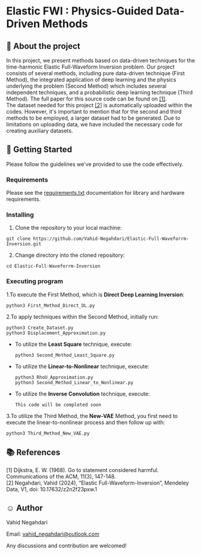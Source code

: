 # Elastic FWI : Physics-Guided Data-Driven Methods 

## :art: About the project
In this project, we present methods based on data-driven techniques for the time-harmonic Elastic
Full-Waveform Inversion problem. Our project consists of several methods, including pure data-driven
technique (First Method), the integrated application of deep learning and the physics underlying 
the problem (Second Method) which includes several independent techniques, and a probabilistic
deep learning technique (Third Method). The full paper for this source code can be found on [[1]](#1).\
The dataset needed for this project [[2]](#2) is automatically uploaded within the codes. However, it's
important to mention that for the second and third methods to be employed, a larger dataset
had to be generated. Due to limitations on uploading data, we have included the necessary code
for creating auxiliary datasets.
## :key: Getting Started
Please follow the guidelines we've provided to use the code effectively.
### Requirements
Please see the 
[requirements.txt](https://github.com/Vahid-Negahdari/Inverse_Elastic_Scattering/blob/main/requirements.txt) 
documentation for library and hardware requirements.
### Installing
1. Clone the repository to your local machine:
``` 
git clone https://github.com/Vahid-Negahdari/Elastic-Full-Waveforrm-Inversion.git
```

2. Change directory into the cloned repository:
``` 
cd Elastic-Full-Waveforrm-Inversion
```
### Executing program

1.To execute the First Method, which is **Direct Deep Learning Inversion**:
``` 
python3 First_Method_Direct_DL.py
```
2.To apply techniques within the Second Method, initially run:
``` 
python3 Create_Dataset.py
python3 Displacement_Approximation.py
```    
* To utilize the **Least Square** technique, execute:
  ``` 
  python3 Second_Method_Least_Square.py
  ```
* To utilize the **Linear-to-Nonlinear** technique, execute:
  ``` 
  python3 RhoU_Approximation.py
  python3 Second_Method_Linear_to_Nonlinear.py
  ```  
* To utilize the **Inverse Convolution** technique, execute:
  ``` 
  This code will be completed soon
  ```  
3.To utilize the Third Method, the **New-VAE** Method,
you first need to execute the linear-to-nonlinear process and then follow up with:
```
python3 Third_Method_New_VAE.py
```

## :books: References 
<a id="1">[1]</a> 
Dijkstra, E. W. (1968). 
Go to statement considered harmful. 
Communications of the ACM, 11(3), 147-148.\
<a id="2">[2]</a> 
Negahdari, Vahid (2024), “Elastic Full-Waveform-Inversion”,
Mendeley Data, V1, doi: 10.17632/z2n2f23pxw.1

## :relaxed: Author  
Vahid Negahdari

Email:  <vahid_negahdari@outlook.com>

Any discussions and contribution are welcomed!
